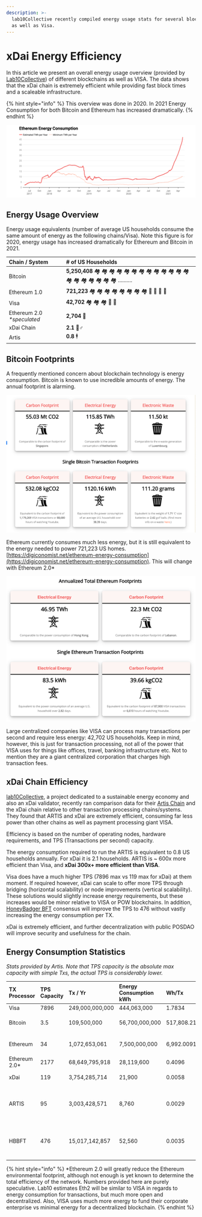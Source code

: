 ```yaml
---
description: >-
  lab10Collective recently compiled energy usage stats for several blockchains
  as well as Visa.
---
```


# xDai Energy Efficiency

In this article we present an overall energy usage overview \(provided by [Lab10Collective](https://lab10.coop/)\) of different blockchains as well as VISA. The data shows that the xDai chain is extremely efficient while providing fast block times and a scaleable infrastructure. 

{% hint style="info" %}
This overview was done in 2020. In 2021 Energy Consumption for both Bitcoin and Ethereum has increased dramatically.
{% endhint %}

![](../../.gitbook/assets/energy-consumption.png)

## Energy Usage Overview

Energy usage equivalents \(number of average US households consume the same amount of energy as the following chains/Visa\). Note this figure is for 2020, energy usage has increased dramatically for Ethereum and Bitcoin in 2021.

| Chain / System | \# of US Households |
| :--- | :--- |
| Bitcoin | **5,250,408** 🏘 🏘 🏘 🏘 🏘 🏘 🏘 🏘 🏘 🏘 🏘 🏘 🏘 🏘 🏘 🏘 🏘 🏘 🏘 🏘 .......... |
| Ethereum 1.0 | **721,223** 🏘 🏘 🏘 🏘 🏘 🏘 🏘 🏘 🏡 🏡 🏡 🏡  |
| Visa | **42,702** 🏘 🏘 🏘 🏡 🏡  |
| Ethereum 2.0 _\*speculated_ | **2,704** 🏡  |
| xDai Chain | **2.1** 👯♂  |
| Artis | **0.8** 🕴  |

## Bitcoin Footprints

A frequently mentioned concern about blockchain technology is energy consumption. Bitcoin is known to use incredible amounts of energy.  The annual footprint is alarming. 

![](../../.gitbook/assets/bitcoin-1.png)

Ethereum currently consumes much less energy, but it is still equivalent to the energy needed to power 721,223 US homes. [https://digiconomist.net/ethereum-energy-consumption](https://digiconomist.net/ethereum-energy-consumption). This will change with Ethereum 2.0\*

![](../../.gitbook/assets/ethereum.png)

Large centralized companies like VISA can process many transactions per second and require less energy: 42,702 US households. Keep in mind, however, this is just for transaction processing, not all of the power that VISA uses for things like offices, travel, banking infrastructure etc. Not to mention they are a giant centralized corporation that charges high transaction fees.

## xDai Chain Efficiency

[lab10Collective](https://lab10.coop/%20), a project dedicated to a sustainable energy economy and also an xDai validator, recently ran comparison data for their [Artis Chain](https://artis.eco/) and the xDai chain relative to other transaction processing chains/systems. They found that ARTIS and xDai are extremely efficient, consuming far less power than other chains as well as payment processing giant VISA. 

Efficiency is based on the number of operating nodes, hardware requirements, and TPS \(Transactions per second\) capacity.

The energy consumption required to run the ARTIS is equivalent to 0.8 US households annually. For xDai it is 2.1 households.  ARTIS is ~ 600x more efficient than Visa, and **xDai 300x+ more efficient than VISA**.

Visa does have a much higher TPS \(7896 max vs 119 max for xDai\) at them moment. If required however, xDai can scale to offer more TPS through bridging \(horizontal scalability\) or node improvements \(vertical scalability\). These solutions would slightly increase energy requirements, but these increases would be minor relative to VISA or POW blockchains. In addition, [HoneyBadger BFT](../../for-validators/consensus/honeybadger-bft-consensus/) consensus will improve the TPS to 476 without vastly increasing the energy consumption per TX.

xDai is extremely efficient, and further decentralization with public POSDAO will improve security and usefulness for the chain.   

## Energy Consumption Statistics

_Stats provided by Artis. Note that TPS capacity is the absolute max capacity with simple Txs, the actual TPS is considerably lower._

<table>
  <thead>
    <tr>
      <th style="text-align:left">TX Processor</th>
      <th style="text-align:left">TPS Capacity</th>
      <th style="text-align:left">Tx / Yr</th>
      <th style="text-align:left">Energy Consumption kWh</th>
      <th style="text-align:left">Wh/Tx</th>
      <th style="text-align:left">Wh/Tx Compared to Visa</th>
      <th style="text-align:left">avg. # of US households</th>
    </tr>
  </thead>
  <tbody>
    <tr>
      <td style="text-align:left">Visa</td>
      <td style="text-align:left">7896</td>
      <td style="text-align:left">249,000,000,000</td>
      <td style="text-align:left">444,063,000</td>
      <td style="text-align:left">1.7834</td>
      <td style="text-align:left"></td>
      <td style="text-align:left">42,702</td>
    </tr>
    <tr>
      <td style="text-align:left">Bitcoin</td>
      <td style="text-align:left">3.5</td>
      <td style="text-align:left">109,500,000</td>
      <td style="text-align:left">56,700,000,000</td>
      <td style="text-align:left">517,808.2192</td>
      <td style="text-align:left">290351x worse
        <br />&#x1F6D1;</td>
      <td style="text-align:left">5,452,447</td>
    </tr>
    <tr>
      <td style="text-align:left">Ethereum</td>
      <td style="text-align:left">34</td>
      <td style="text-align:left">1,072,653,061</td>
      <td style="text-align:left">7,500,000,000</td>
      <td style="text-align:left">6,992.0091</td>
      <td style="text-align:left">3921x worse
        <br />&#x1F6D1;</td>
      <td style="text-align:left">721,223</td>
    </tr>
    <tr>
      <td style="text-align:left">Ethereum 2.0*</td>
      <td style="text-align:left">2177</td>
      <td style="text-align:left">68,649,795,918</td>
      <td style="text-align:left">28,119,600</td>
      <td style="text-align:left">0.4096</td>
      <td style="text-align:left">4x better
        <br />&#x2705;</td>
      <td style="text-align:left">2,704</td>
    </tr>
    <tr>
      <td style="text-align:left">xDai</td>
      <td style="text-align:left">119</td>
      <td style="text-align:left">3,754,285,714</td>
      <td style="text-align:left">21,900</td>
      <td style="text-align:left">0.0058</td>
      <td style="text-align:left">306x better &#x2705;</td>
      <td style="text-align:left">2.11</td>
    </tr>
    <tr>
      <td style="text-align:left">ARTIS</td>
      <td style="text-align:left">95</td>
      <td style="text-align:left">3,003,428,571</td>
      <td style="text-align:left">8,760</td>
      <td style="text-align:left">0.0029</td>
      <td style="text-align:left">
        <p>611x better</p>
        <p>&#x2705;</p>
      </td>
      <td style="text-align:left">0.84</td>
    </tr>
    <tr>
      <td style="text-align:left">HBBFT</td>
      <td style="text-align:left">476</td>
      <td style="text-align:left">15,017,142,857</td>
      <td style="text-align:left">52,560</td>
      <td style="text-align:left">0.0035</td>
      <td style="text-align:left">
        <p>510x better</p>
        <p>&#x2705;</p>
      </td>
      <td style="text-align:left">5.1</td>
    </tr>
  </tbody>
</table>

{% hint style="info" %}
\*Ethereum 2.0 will greatly reduce the Ethereum environmental footprint, although not enough is yet known to determine the total efficiency of the network. Numbers provided here are purely speculative. Lab10 estimates Eth2 will be similar to VISA in regards to energy consumption for transactions, but much more open and decentralized.  Also, VISA uses much more energy to fund their corporate enterprise vs minimal energy for a decentralized blockchain.
{% endhint %}

